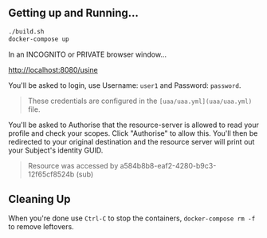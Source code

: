 
## Getting up and Running...

````bash
./build.sh
docker-compose up
````

In an INCOGNITO or PRIVATE browser window...

[http://localhost:8080/usine](http://localhost:8080/usine)

You'll be asked to login, use Username: `user1` and Password: `password`.

> These credentials are configured in the `[uaa/uaa.yml](uaa/uaa.yml)` file.

You'll be asked to Authorise that the resource-server is allowed to read your profile and check your scopes.
Click "Authorise" to allow this. You'll then be redirected to your original destination and the resource server
will print out your Subject's identity GUID.

> Resource was accessed by a584b8b8-eaf2-4280-b9c3-12f65cf8524b (sub)


## Cleaning Up

When you're done use `Ctrl-C` to stop the containers, `docker-compose rm -f` to remove leftovers.

